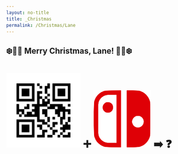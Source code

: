 ```yaml
---
layout: no-title
title: _Christmas
permalink: /Christmas/Lane
---
```


## ❄️🎄🎁 Merry Christmas, Lane! 🎁🎄❄️

# <img src="/assets/lane.jpeg" alt="switch" style="width: 200px;"/> ➕ <img src="/assets/switch-icon.png" alt="switch" style="width: 155px;"/> ➡️ ❓

